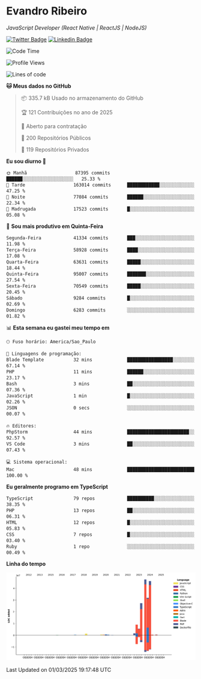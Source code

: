 # Evandro **Ribeiro**

*JavaScript Developer (React Native | ReactJS | NodeJS)*

[![Twitter Badge](https://img.shields.io/badge/-@ribeiroevandro-201B2D?style=flat-square&labelColor=201B2D&logo=twitter&logoColor=white&link=https://twitter.com/ribeiroevandro)](https://twitter.com/ribeiroevandro) 
[![Linkedin Badge](https://img.shields.io/badge/-Evandro%20Ribeiro-201B2D?style=flat-square&logo=Linkedin&logoColor=white&link=https://www.linkedin.com/in/ribeiroevandro)](https://www.linkedin.com/in/ribeiroevandro) 


<!--START_SECTION:waka-->
![Code Time](http://img.shields.io/badge/Code%20Time-4%2C313%20hrs%2022%20mins-blue)

![Profile Views](http://img.shields.io/badge/Visualizac%C3%B5es%20do%20perfil-1-blue)

![Lines of code](https://img.shields.io/badge/Desde%20o%20Hello%20World%20eu%20escrevi-172.3%20million%20linhas%20de%20c%C3%B3digo-blue)

**🐱 Meus dados no GitHub** 

> 📦 335.7 kB Usado no armazenamento do GitHub 
 > 
> 🏆 121 Contribuições no ano de 2025
 > 
> 💼 Aberto para contratação
 > 
> 📜 200 Repositórios Públicos 
 > 
> 🔑 119 Repositórios Privados 
 > 
**Eu sou diurno 🐤** 

```text
🌞 Manhã                  87395 commits       ██████░░░░░░░░░░░░░░░░░░░   25.33 % 
🌆 Tarde                  163014 commits      ████████████░░░░░░░░░░░░░   47.25 % 
🌃 Noite                  77084 commits       ██████░░░░░░░░░░░░░░░░░░░   22.34 % 
🌙 Madrugada              17523 commits       █░░░░░░░░░░░░░░░░░░░░░░░░   05.08 % 
```
📅 **Sou mais produtivo em Quinta-Feira** 

```text
Segunda-Feira            41334 commits       ███░░░░░░░░░░░░░░░░░░░░░░   11.98 % 
Terça-Feira              58928 commits       ████░░░░░░░░░░░░░░░░░░░░░   17.08 % 
Quarta-Feira             63631 commits       █████░░░░░░░░░░░░░░░░░░░░   18.44 % 
Quinta-Feira             95007 commits       ███████░░░░░░░░░░░░░░░░░░   27.54 % 
Sexta-Feira              70549 commits       █████░░░░░░░░░░░░░░░░░░░░   20.45 % 
Sábado                   9284 commits        █░░░░░░░░░░░░░░░░░░░░░░░░   02.69 % 
Domingo                  6283 commits        ░░░░░░░░░░░░░░░░░░░░░░░░░   01.82 % 
```


📊 **Esta semana eu gastei meu tempo em** 

```text
🕑︎ Fuso horário: America/Sao_Paulo

💬 Linguagens de programação: 
Blade Template           32 mins             █████████████████░░░░░░░░   67.14 % 
PHP                      11 mins             ██████░░░░░░░░░░░░░░░░░░░   23.17 % 
Bash                     3 mins              ██░░░░░░░░░░░░░░░░░░░░░░░   07.36 % 
JavaScript               1 min               █░░░░░░░░░░░░░░░░░░░░░░░░   02.26 % 
JSON                     0 secs              ░░░░░░░░░░░░░░░░░░░░░░░░░   00.07 % 

🔥 Editores: 
PhpStorm                 44 mins             ███████████████████████░░   92.57 % 
VS Code                  3 mins              ██░░░░░░░░░░░░░░░░░░░░░░░   07.43 % 

💻 Sistema operacional: 
Mac                      48 mins             █████████████████████████   100.00 % 
```

**Eu geralmente programo em TypeScript** 

```text
TypeScript               79 repos            ██████████░░░░░░░░░░░░░░░   38.35 % 
PHP                      13 repos            ██░░░░░░░░░░░░░░░░░░░░░░░   06.31 % 
HTML                     12 repos            █░░░░░░░░░░░░░░░░░░░░░░░░   05.83 % 
CSS                      7 repos             █░░░░░░░░░░░░░░░░░░░░░░░░   03.40 % 
Ruby                     1 repo              ░░░░░░░░░░░░░░░░░░░░░░░░░   00.49 % 
```



**Linha do tempo**

![Lines of Code chart](https://raw.githubusercontent.com/ribeiroevandro/ribeiroevandro/main/assets/bar_graph.png)


 Last Updated on 01/03/2025 19:17:48 UTC
<!--END_SECTION:waka-->
